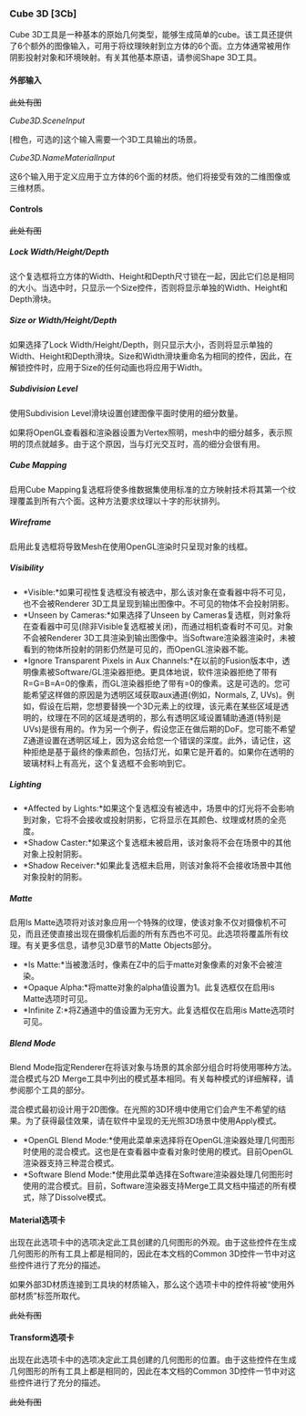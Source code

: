 ### **Cube 3D [3Cb]**

Cube 3D工具是一种基本的原始几何类型，能够生成简单的cube。该工具还提供了6个额外的图像输入，可用于将纹理映射到立方体的6个面。立方体通常被用作阴影投射对象和环境映射。有关其他基本原语，请参阅Shape 3D工具。

#### 外部输入

~~此处有图~~

*Cube3D.SceneInput*

[橙色，可选的]这个输入需要一个3D工具输出的场景。

*Cube3D.NameMaterialInput*

这6个输入用于定义应用于立方体的6个面的材质。他们将接受有效的二维图像或三维材质。

#### Controls

~~此处有图~~

##### Lock Width/Height/Depth

这个复选框将立方体的Width、Height和Depth尺寸锁在一起，因此它们总是相同的大小。当选中时，只显示一个Size控件，否则将显示单独的Width、Height和Depth滑块。

##### Size or Width/Height/Depth

如果选择了Lock Width/Height/Depth，则只显示大小，否则将显示单独的Width、Height和Depth滑块。Size和Width滑块重命名为相同的控件，因此，在解锁控件时，应用于Size的任何动画也将应用于Width。

##### Subdivision Level

使用Subdivision Level滑块设置创建图像平面时使用的细分数量。

如果将OpenGL查看器和渲染器设置为Vertex照明，mesh中的细分越多，表示照明的顶点就越多。由于这个原因，当与灯光交互时，高的细分会很有用。

##### Cube Mapping

启用Cube Mapping复选框将使多维数据集使用标准的立方映射技术将其第一个纹理覆盖到所有六个面。这种方法要求纹理以十字的形状排列。

##### Wireframe

启用此复选框将导致Mesh在使用OpenGL渲染时只呈现对象的线框。

##### Visibility

- *Visible:*如果可视性复选框没有被选中，那么该对象在查看器中将不可见，也不会被Renderer 3D工具呈现到输出图像中。不可见的物体不会投射阴影。
- *Unseen by Cameras:*如果选择了Unseen by Cameras复选框，则对象将在查看器中可见(除非Visible复选框被关闭)，而通过相机查看时不可见。对象不会被Renderer 3D工具渲染到输出图像中。当Software渲染器渲染时，未被看到的物体所投射的阴影仍然是可见的，而OpenGL渲染器不能。
- *Ignore Transparent Pixels in Aux Channels:*在以前的Fusion版本中，透明像素被Software/GL渲染器拒绝。更具体地说，软件渲染器拒绝了带有R=G=B=A=0的像素，而GL渲染器拒绝了带有=0的像素。这是可选的。您可能希望这样做的原因是为透明区域获取aux通道(例如，Normals, Z, UVs)。例如，假设在后期，您想要替换一个3D元素上的纹理，该元素在某些区域是透明的，纹理在不同的区域是透明的，那么有透明区域设置辅助通道(特别是UVs)是很有用的。作为另一个例子，假设您正在做后期的DoF。您可能不希望Z通道设置在透明区域上，因为这会给您一个错误的深度。此外，请记住，这种拒绝是基于最终的像素颜色，包括灯光，如果它是开着的。如果你在透明的玻璃材料上有高光，这个复选框不会影响到它。

##### Lighting

- *Affected by Lights:*如果这个复选框没有被选中，场景中的灯光将不会影响到对象，它将不会接收或投射阴影，它将显示在其颜色、纹理或材质的全亮度。
- *Shadow Caster:*如果这个复选框未被启用，该对象将不会在场景中的其他对象上投射阴影。
- *Shadow Receiver:*如果此复选框未启用，则该对象将不会接收场景中其他对象投射的阴影。

##### Matte

启用Is Matte选项将对该对象应用一个特殊的纹理，使该对象不仅对摄像机不可见，而且还使直接出现在摄像机后面的所有东西也不可见。此选项将覆盖所有纹理。有关更多信息，请参见3D章节的Matte Objects部分。

- *Is Matte:*当被激活时，像素在Z中的后于matte对象像素的对象不会被渲染。
- *Opaque Alpha:*将matte对象的alpha值设置为1。此复选框仅在启用is Matte选项时可见。
- *Infinite Z:*将Z通道中的值设置为无穷大。此复选框仅在启用is Matte选项时可见。

##### Blend Mode

Blend Mode指定Renderer在将该对象与场景的其余部分组合时将使用哪种方法。混合模式与2D Merge工具中列出的模式基本相同。有关每种模式的详细解释，请参阅那个工具的部分。

混合模式最初设计用于2D图像。在光照的3D环境中使用它们会产生不希望的结果。为了获得最佳效果，请在软件中呈现的无光照3D场景中使用Apply模式。

- *OpenGL Blend Mode:*使用此菜单来选择将在OpenGL渲染器处理几何图形时使用的混合模式。这也是在查看器中查看对象时使用的模式。目前OpenGL渲染器支持三种混合模式。
- *Software Blend Mode:*使用此菜单选择在Software渲染器处理几何图形时使用的混合模式。目前，Software渲染器支持Merge工具文档中描述的所有模式，除了Dissolve模式。

#### Material选项卡

出现在此选项卡中的选项决定此工具创建的几何图形的外观。由于这些控件在生成几何图形的所有工具上都是相同的，因此在本文档的Common 3D控件一节中对这些控件进行了充分的描述。

如果外部3D材质连接到工具块的材质输入，那么这个选项卡中的控件将被“使用外部材质”标签所取代。

~~此处有图~~

#### Transform选项卡

出现在此选项卡中的选项决定此工具创建的几何图形的位置。由于这些控件在生成几何图形的所有工具上都是相同的，因此在本文档的Common 3D控件一节中对这些控件进行了充分的描述。

~~此处有图~~